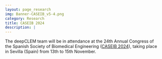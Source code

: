```yaml
---
layout: page_research
img: Banner-CASEIB_v5-4.png
category: Research
title: CASEIB 2024
description: |
---
```

  The deepCLEM team will be in attendance at the 24th Annual Congress of the Spanish Society of Biomedical Engineering ([CASEIB 2024](https://caseib.es/2024/)), taking place in Sevilla (Spain) from 13th to 15th November.